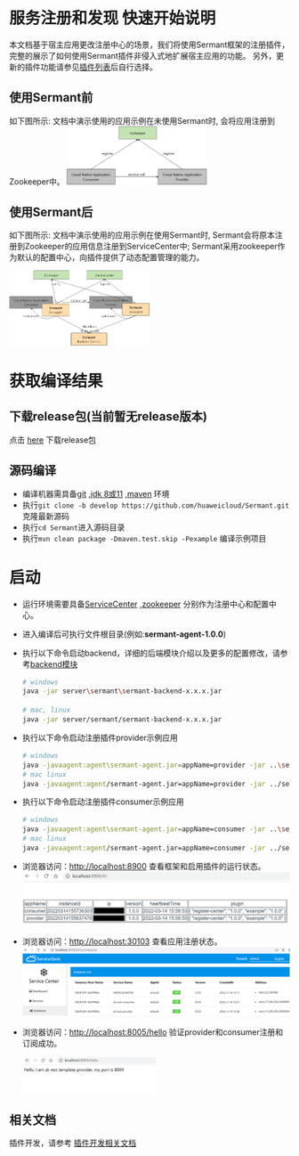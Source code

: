 # 服务注册和发现 快速开始说明
本文档基于宿主应用更改注册中心的场景，我们将使用Sermant框架的注册插件，完整的展示了如何使用Sermant插件非侵入式地扩展宿主应用的功能。
另外，更新的插件功能请参见[插件列表](user-guide/feature-list.md)后自行选择。

## 使用Sermant前
如下图所示: 文档中演示使用的应用示例在未使用Sermant时, 会将应用注册到Zookeeper中。
<img src="binary-docs/before_use_agent.png" width="50%" syt height="50%" />

## 使用Sermant后
如下图所示: 文档中演示使用的应用示例在使用Sermant时, Sermant会将原本注册到Zookeeper的应用信息注册到ServiceCenter中; Sermant采用zookeeper作为默认的配置中心，向插件提供了动态配置管理的能力。

<img src="binary-docs/after_use_agent.png" width="50%" syt height="50%" />

# 获取编译结果

## 下载release包(当前暂无release版本)
点击 [here](https://github.com/huaweicloud/Sermant/releases) 下载release包

## 源码编译
- 编译机器需具备[git](https://git-scm.com/downloads) ,[jdk 8或11](https://www.oracle.com/java/technologies/downloads/) ,[maven](https://maven.apache.org/download.cgi) 环境
- 执行`git clone -b develop https://github.com/huaweicloud/Sermant.git` 克隆最新源码
- 执行`cd Sermant`进入源码目录
- 执行`mvn clean package -Dmaven.test.skip -Pexample` 编译示例项目

# 启动
- 运行环境需要具备[ServiceCenter](https://github.com/apache/servicecomb-service-center/releases) ,[zookeeper](https://zookeeper.apache.org/releases.html) 分别作为注册中心和配置中心。
- 进入编译后可执行文件根目录(例如:**sermant-agent-1.0.0**)
- 执行以下命令启动backend，详细的后端模块介绍以及更多的配置修改，请参考[backend模块](user-guide/backend.md)
  ```bash
  # windows
  java -jar server\sermant\sermant-backend-x.x.x.jar
  
  # mac, linux
  java -jar server/sermant/sermant-backend-x.x.x.jar
  ```
- 执行以下命令启动注册插件provider示例应用
  ```bash
  # windows
  java -javaagent:agent\sermant-agent.jar=appName=provider -jar ..\sermant-plugins\sermant-example\demo-register\resttemplate-provider\target\resttemplate-provider.jar
  # mac linux
  java -javaagent:agent/sermant-agent.jar=appName=provider -jar ../sermant-plugins/sermant-example/demo-register/resttemplate-provider/target/resttemplate-provider.jar
  ```
- 执行以下命令启动注册插件consumer示例应用
  ```bash
  # windows
  java -javaagent:agent\sermant-agent.jar=appName=consumer -jar ..\sermant-plugins\sermant-example\demo-register\resttemplate-consumer\target\resttemplate-consumer.jar
  # mac linux
  java -javaagent:agent/sermant-agent.jar=appName=consumer -jar ../sermant-plugins/sermant-example/demo-register/resttemplate-consumer/target/resttemplate-consumer.jar
  ```
- 浏览器访问：[http://localhost:8900](http://localhost:8900) 查看框架和启用插件的运行状态。
![pic](binary-docs/backend_sermant_info.png)
- 浏览器访问：[http://localhost:30103](http://localhost:30103) 查看应用注册状态。
![pic](binary-docs/register-application.PNG)
- 浏览器访问：[http://localhost:8005/hello](http://localhost:8005/hello) 验证provider和consumer注册和订阅成功。

  <img src="binary-docs/check_application.png" width="50%" syt height="50%" />

## 相关文档

插件开发，请参考 [插件开发相关文档](https://github.com/huaweicloud/Sermant/blob/develop/docs/README.md#%E6%8F%92%E4%BB%B6%E5%BC%80%E5%8F%91)

